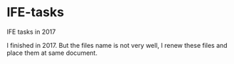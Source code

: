 # IFE-tasks
IFE tasks in 2017

I finished in 2017. But the files name is not very well, I renew these files and place them at same document.
